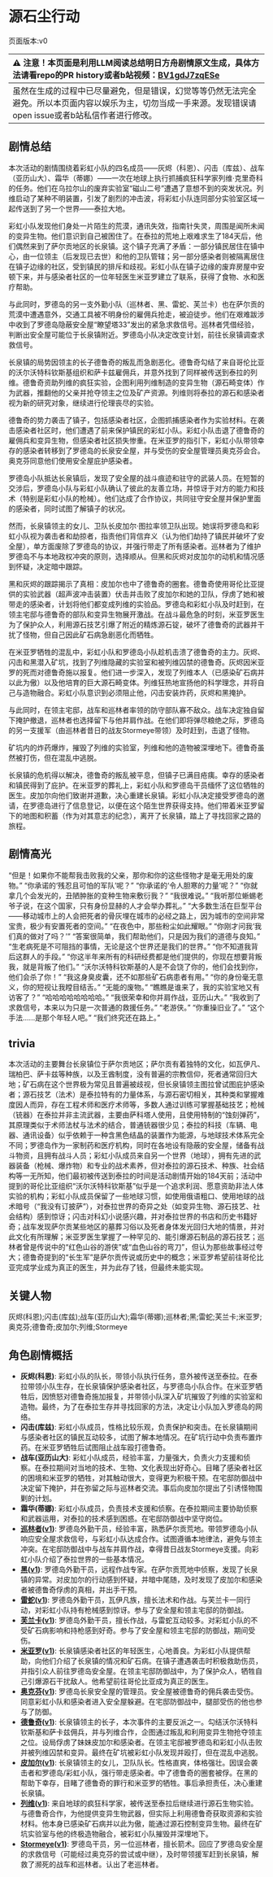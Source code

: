 # 源石尘行动
页面版本:v0
 

| :warning: 注意！本页面是利用LLM阅读总结明日方舟剧情原文生成，具体方法请看repo的PR history或者b站视频：[BV1gdJ7zqESe](https://www.bilibili.com/video/BV1gdJ7zqESe/)         |
|:----------------------------|
| 虽然在生成的过程中已尽量避免，但是错误，幻觉等等仍然无法完全避免。所以本页面内容以娱乐为主，切勿当成一手来源。发现错误请open issue或者b站私信作者进行修改。|



## 剧情总结
本次活动的剧情围绕着彩虹小队的四名成员——灰烬（科恩）、闪击（库兹）、战车（亚历山大）、霜华（蒂娜）——一次在地球上执行抓捕疯狂科学家列维·克里奇科的任务。他们在乌拉尔山的废弃实验室“磁山二号”遭遇了意想不到的突发状况。列维启动了某种不明装置，引发了剧烈的冲击波，将彩虹小队连同部分实验室区域一起传送到了另一个世界——泰拉大地。

彩虹小队发现他们身处一片陌生的荒漠，通讯失效，指南针失灵，周围是闻所未闻的变异生物。他们意识到自己被困住了。在泰拉的荒地上艰难求生了184天后，他们偶然来到了萨尔贡地区的长泉镇。这个镇子充满了矛盾：一部分镇民居住在镇中心，由一位领主（后发现已去世）和他的卫队管辖；另一部分感染者则被隔离居住在镇子边缘的社区，受到镇民的排斥和歧视。彩虹小队在镇子边缘的废弃房屋中安顿下来，并与感染者社区的一位年轻医生米亚罗建立了联系，获得了食物、水和医疗帮助。

与此同时，罗德岛的另一支外勤小队（巡林者、黑、雷蛇、芙兰卡）也在萨尔贡的荒漠中遭遇意外，交通工具被不明身份的雇佣兵抢走，被迫徒步。他们在艰难跋涉中收到了罗德岛隐蔽安全屋“瞭望塔33”发出的紧急求救信号。巡林者凭借经验，判断出安全屋可能位于长泉镇附近。罗德岛小队决定改变计划，前往长泉镇调查求救信号。

长泉镇的局势因领主的长子德鲁奇的叛乱而急剧恶化。德鲁奇勾结了来自哥伦比亚的沃尔沃特科钦斯基组织和萨卡兹雇佣兵，并意外找到了同样被传送到泰拉的列维。德鲁奇资助列维的疯狂实验，企图利用列维制造的变异生物（源石畸变体）作为武器，推翻他的父亲并抢夺领主之位及矿产资源。列维则将泰拉的源石和感染者视为新的研究对象，继续进行伦理丧尽的实验。

德鲁奇的势力袭击了镇子，包括感染者社区，企图抓捕感染者作为实验材料。在袭击感染者社区时，他们遭遇了前来保护镇民的彩虹小队。彩虹小队击退了德鲁奇的雇佣兵和变异生物，但感染者社区损失惨重。在米亚罗的指引下，彩虹小队带领幸存的感染者转移到了罗德岛的长泉安全屋，并与受伤的安全屋管理员奥克芬会合。奥克芬同意他们使用安全屋庇护感染者。

罗德岛小队抵达长泉镇后，发现了安全屋的战斗痕迹和驻守的武装人员。在短暂的交涉后，罗德岛小队与彩虹小队确认了彼此的友善立场，并惊讶于对方的能力和技术（特别是彩虹小队的枪械）。他们达成了合作协议，共同驻守安全屋并保护里面的感染者，同时试图了解镇子的状况。

然而，长泉镇领主的女儿、卫队长皮加尔·图拉率领卫队出现。她误将罗德岛和彩虹小队视为袭击者和劫掠者，指责他们背信弃义（认为他们劫持了镇民并破坏了安全屋），单方面废除了罗德岛的协议，并强行带走了所有感染者。巡林者为了维护罗德岛不与本地政权冲突的原则，选择顺从。但黑和灰烬对皮加尔的动机和情况感到怀疑，决定暗中跟踪。

黑和灰烬的跟踪揭示了真相：皮加尔也中了德鲁奇的圈套。德鲁奇使用哥伦比亚提供的实验武器（超声波冲击装置）伏击并击败了皮加尔和她的卫队，俘虏了她和被带走的感染者，计划将他们都变成列维的实验品。罗德岛和彩虹小队及时赶到，在领主宅邸与德鲁奇的部队和变异生物展开激战。在战斗最危急的时刻，米亚罗医生为了保护众人，利用源石技艺引爆了附近的精炼源石锭，破坏了德鲁奇的武器并干扰了怪物，但自己因此矿石病急剧恶化而牺牲。

在米亚罗牺牲的混乱中，彩虹小队和罗德岛小队趁机击溃了德鲁奇的主力。灰烬、闪击和黑潜入矿坑，找到了列维隐藏的实验室和被列维囚禁的德鲁奇。灰烬因米亚罗的死而对德鲁奇施以报复。他们进一步深入，发现了列维本人（已感染矿石病并以此为傲）以及他培育的巨大源石畸变体。列维狂热地宣扬他的科学理念，并将自己与造物融合。彩虹小队意识到必须阻止他，闪击安装炸药，灰烬和黑掩护。

与此同时，在领主宅邸，战车和巡林者率领的防守部队寡不敌众。战车决定独自留下掩护撤退，巡林者也选择留下与他并肩作战。在他们即将弹尽粮绝之际，罗德岛的另一支援军（由巡林者昔日的战友Stormeye带领）及时赶到，击退了怪物。

矿坑内的炸药爆炸，摧毁了列维的实验室，列维和他的造物被深埋地下。德鲁奇虽然被打伤，但在混乱中逃脱。

长泉镇的危机得以解决，德鲁奇的叛乱被平息，但镇子已满目疮痍。幸存的感染者和镇民得到了庇护。在米亚罗的葬礼上，彩虹小队和罗德岛干员缅怀了这位牺牲的医生。皮加尔向他们致谢并道歉，决心重建长泉镇。彩虹小队决定接受罗德岛的邀请，在罗德岛进行了信息登记，以便在这个陌生世界获得支持。他们带着米亚罗留下的地图和积蓄（作为对其意志的纪念），离开了长泉镇，踏上了寻找回家之路的旅程。
## 剧情高光
“但是！如果你不能帮我击败我的父亲，那你和你的这些怪物才是毫无用处的废物。”
“你承诺的‘残忍且可怕的军队’呢？”
“你承诺的‘令人胆寒的力量’呢？”
“你就拿几个会发光的，丑陋肿胀的变种生物来敷衍我？”
“我很难说。”
“我听那位蜥蜴老爷子说，在这个国家，只有身份显赫的人才会举办葬礼。”
“大多数生活在巨型平台——移动城市上的人会把死者的骨灰埋在城市的必经之路上，因为城市的空间非常宝贵，极少有安置死者的空间。”
“在夜色中，那些粉尘如此耀眼。”
“你刚才问我‘我们真的做对了吗？’”
“答案很简单，我们帮助他们，只是因为我们的道德与良知。”
“生老病死是不可阻挡的事情，无论是这个世界还是我们的世界。”
“你不知道我背后这群人的手段。”
“你这半年来所有的科研经费都是他们提供的，你现在想要背叛我，就是背叛了他们。”
“沃尔沃特科钦斯基的人是不会饶了你的，他们会找到你，他们会杀了你！”
“我这身臭皮囊，还不如那些矿石病患者有用。”
“你的身份毫无意义，你的短视让我瞠目结舌。”
“无能的废物。”
“瞧瞧是谁来了，我的实验宝地又有访客了？”
“哈哈哈哈哈哈哈哈。”
“我很荣幸和你并肩作战，亚历山大。”
“我收到了求救信号，本来以为只是一次普通的救援任务。”
“老游侠。”
“你重操旧业了。”
“这个手法......是那个年轻人吧。”
“我们终究还在路上。”
## trivia
本次活动的主要舞台长泉镇位于萨尔贡地区；萨尔贡有着独特的文化，如瓦伊凡、瑞柏巴、萨卡兹等种族，以及王酋制度，没有普遍的宗教信仰，死者通常回归大地；矿石病在这个世界极为常见且普遍被歧视，但长泉镇领主图拉曾试图庇护感染者；源石技艺（法术）是泰拉特有的力量体系，与源石密切相关，其种类和掌握难度因人而异，存在工程术师和医疗术师等，多数人通过训练可掌握基础技艺；枪械（铳器）在泰拉并非主流武器，主要由萨科塔人使用，且使用特制的“蚀刻弹药”，其原理类似于术师法杖与法术的结合，普通铳器很少见；泰拉的科技（车辆、电器、通讯设备）似乎依赖于一种含黑色结晶的装置作为能源，与地球技术体系完全不同；罗德岛作为一家制药和医疗机构，同时在各地设有隐蔽的安全屋，储备有战斗物资，且拥有战斗人员；彩虹小队成员来自另一个世界（地球），拥有先进的武器装备（枪械、爆炸物）和专业的战术素养，但对泰拉的源石技术、种族、社会结构等一无所知，他们最初被传送到泰拉的时间是活动剧情开始的184天前；活动中提到的哥伦比亚组织“沃尔沃特科钦斯基”似乎是一个追求利润、愿意资助非法人体实验的机构；彩虹小队成员保留了一些地球习惯，如使用俄语粗口、使用地球的战术暗号（“我没有订披萨”），对泰拉世界的奇异之处（如变异生物、源石技艺、社会结构）感到惊讶；闪击对科幻小说感兴趣，并对泰拉世界的书店和历史书籍好奇；战车发现萨尔贡某些地区的墓葬习俗以及死者身体发光回归大地的情景，并对此文化有所理解；米亚罗医生掌握了一种罕见的、能引爆源石制品的源石技艺；巡林者曾是传说中的“红色山谷的游侠”或“血色山谷的弯刀”，但认为那些故事经过夸大；德鲁奇提到的“长生军”是萨尔贡传说或历史中的概念；米亚罗希望前往哥伦比亚完成学业成为真正的医生，并为此存了钱，但最终未能实现。
## 关键人物
灰烬(科恩);闪击(库兹);战车(亚历山大);霜华(蒂娜);巡林者;黑;雷蛇;芙兰卡;米亚罗;奥克芬;德鲁奇;皮加尔;列维;Stormeye
## 角色剧情概括
-   **灰烬(科恩)**: 彩虹小队的队长，带领小队执行任务，意外被传送至泰拉。在泰拉带领小队生存，在长泉镇保护感染者社区，与罗德岛小队合作。在米亚罗牺牲后，因愤怒对德鲁奇施加报复，并带领小队深入矿坑摧毁了列维的实验室和造物。最终，为了在泰拉生存并寻找回家的方法，决定让小队加入罗德岛的网络。
-   **闪击(库兹)**: 彩虹小队成员，性格比较乐观，负责保护和突击。在长泉镇期间与感染者社区的镇民互动较多，试图了解本地情况。在矿坑行动中负责布置炸药。在米亚罗牺牲后试图阻止战车殴打德鲁奇。
-   **战车(亚历山大)**: 彩虹小队成员，经验丰富，力量强大，负责火力支援和侦察。在泰拉期间对当地的技术、生物、文化表现出好奇心。目睹了感染者社区的困境和米亚罗的牺牲，对其触动很大，变得更为积极干预。在宅邸防御战中决定留下掩护，并在弥留之际与巡林者交流。事后向皮加尔提出了引诱怪物围剿的计划。
-   **霜华(蒂娜)**: 彩虹小队成员，负责技术支援和侦察。在泰拉期间主要协助侦察和武器运用，对泰拉的技术感到困惑。在宅邸防御战中坚守岗位。
-   **[巡林者](../char_v3/char_503_rang.md)([v1](../chars/char_503_rang.md))**: 罗德岛外勤干员，经验丰富，熟悉萨尔贡荒地。带领罗德岛小队响应安全屋求救信号，与彩虹小队达成合作。试图遵循本地律法，避免与领主冲突。在宅邸防御战中与战车并肩作战，幸得昔日战友Stormeye支援。向彩虹小队介绍了泰拉世界的一些基本情况。
-   **[黑](../char_v3/char_340_shwaz.md)([v1](../chars/char_340_shwaz.md))**: 罗德岛外勤干员，远程作战专家。在萨尔贡荒地中侦察，发现了长泉镇的异常。对皮加尔的行动感到怀疑，并暗中尾随，及时发现了皮加尔和感染者被德鲁奇俘虏的真相，并出手干预。
-   **[雷蛇](../char_v3/char_107_liskam.md)([v1](../chars/char_107_liskam.md))**: 罗德岛外勤干员，瓦伊凡族，擅长法术和作战。与芙兰卡一同行动，对彩虹小队持有枪械感到惊讶。参与了安全屋和领主宅邸的防御战。
-   **[芙兰卡](../char_v3/char_106_franka.md)([v1](../chars/char_106_franka.md))**: 罗德岛外勤干员，擅长作战，与雷蛇互动较多。对彩虹小队的不受矿石病影响和持枪感到好奇。参与了安全屋和领主宅邸的防御战，期间受伤。
-   **[米亚罗](../char_v3/extended_char_mi_ya_luo.md)([v1](../chars/extended_char_mi_ya_luo.md))**: 长泉镇感染者社区的年轻医生，心地善良。为彩虹小队提供帮助，向他们介绍了长泉镇的情况和矿石病。在镇子遭遇袭击时积极救助伤员，并指引众人前往罗德岛安全屋。在领主宅邸防御战中，为了保护众人，牺牲自己引爆源石干扰敌人。他希望前往哥伦比亚成为真正的医生。
-   **[奥克芬](../char_v3/extended_char_ao_ke_fen.md)([v1](../chars/extended_char_ao_ke_fen.md))**: 罗德岛长泉安全屋的管理员。安全屋被德鲁奇的佣兵袭击受伤。同意彩虹小队和感染者进入安全屋躲避。在宅邸防御战中，腿部受伤的他也参与了防御。
-   **[德鲁奇](../char_v3/extended_char_de_lu_qi.md)([v1](../chars/extended_char_de_lu_qi.md))**: 长泉镇领主的长子，本次事件的主要反派之一。勾结沃尔沃特科钦斯基和萨卡兹佣兵，并与列维合作，企图通过叛乱和利用变异生物抢夺领主之位。设局俘虏了妹妹皮加尔和感染者。在领主宅邸被罗德岛和彩虹小队击败并被列维囚禁和变异。最终在矿坑被彩虹小队发现并殴打，但在混乱中逃脱。
-   **[皮加尔](../char_v3/extended_char_pi_jia_er.md)([v1](../chars/extended_char_pi_jia_er.md))**: 长泉镇领主的女儿，卫队队长。性格直爽，体格强壮。因误会袭击者和罗德岛/彩虹小队，强行带走感染者。中了德鲁奇的圈套被俘。在黑的帮助下幸存，目睹了德鲁奇的罪行和米亚罗的牺牲。事后承担责任，决心重建长泉镇。
-   **[列维](../char_v3/extended_char_lie_wei.md)([v1](../chars/extended_char_lie_wei.md))**: 来自地球的疯狂科学家，被传送至泰拉后继续进行源石生物实验。与德鲁奇合作，为他提供变异生物武器，但实际上利用德鲁奇获取资源和实验材料。他本身已感染矿石病并以此为傲，能通过源石控制变异生物。最终在矿坑实验室与他的终极造物融合，被彩虹小队摧毁并深埋地下。
-   **[Stormeye](../char_v3/char_611_acnipe.md)([v1](../chars/char_611_acnipe.md))**: 罗德岛干员，另一位巡林者，擅长箭术。回应了罗德岛安全屋的求救信号（可能经过奥克芬的尝试或中继），及时带领援军赶到长泉镇，解救了濒死的战车和巡林者。认出了老巡林者。